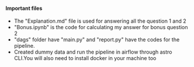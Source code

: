 #### Important files
- The "Explanation.md" file is used for answering all the question 1 and 2
- "Bonus.ipynb" is the code for calculating my answer for bonus question 2
- "dags" folder have "main.py" and "report.py" have the codes for the pipeline. 
- Created dummy data and run the pipeline in airflow through astro CLI.You will also need to install docker in your machine too
